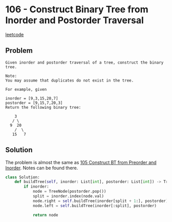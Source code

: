 # 106 - Construct Binary Tree from Inorder and Postorder Traversal

[leetcode](https://leetcode.com/problems/construct-binary-tree-from-inorder-and-postorder-traversal/)

## Problem

    Given inorder and postorder traversal of a tree, construct the binary tree.
    
    Note:
    You may assume that duplicates do not exist in the tree.
    
    For example, given
    
    inorder = [9,3,15,20,7]
    postorder = [9,15,7,20,3]
    Return the following binary tree:
    
        3
       / \
      9  20
        /  \
       15   7

## Solution

The problem is almost the same as [105 Construct BT from Preorder and Inorder](http://alfmunny.com/leetcode-blog/posts/105-construct-binary-tree-from-preorder-and-inorder-traversal/). Notes can be found there.

```python
class Solution:
    def buildTree(self, inorder: List[int], postorder: List[int]) -> TreeNode:
        if inorder:
            node = TreeNode(postorder.pop())
            split = inorder.index(node.val)
            node.right = self.buildTree(inorder[split + 1:], postorder)
            node.left = self.buildTree(inorder[:split], postorder)

            return node
```

